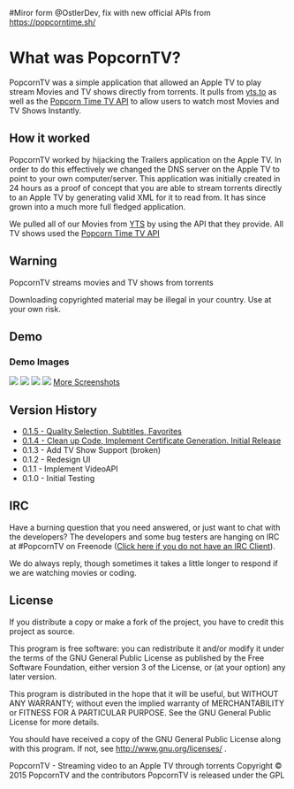 #Miror form @OstlerDev, fix with new official APIs from https://popcorntime.sh/

# What was PopcornTV?

PopcornTV was a simple application that allowed an Apple TV to play stream Movies and TV shows directly from torrents. It pulls from [yts.to]() as well as the [Popcorn Time TV API]() to allow users to watch most Movies and TV Shows Instantly.

## How it worked

PopcornTV worked by hijacking the Trailers application on the Apple TV. In order to do this effectively we changed the DNS server on the Apple TV to point to your own computer/server. This application was initially created in 24 hours as a proof of concept that you are able to stream torrents directly to an Apple TV by generating valid XML for it to read from. It has since grown into a much more full fledged application.

We pulled all of our Movies from [YTS]() by using the API that they provide. All TV shows used the [Popcorn Time TV API]()
 
## Warning
PopcornTV streams movies and TV shows from torrents
 
Downloading copyrighted material may be illegal in your country. Use at your own risk.

## Demo
### Demo Images
![](http://i.imgur.com/7dB9zGp.jpg)
![](http://i.imgur.com/vigyOsZ.jpg)
![](http://i.imgur.com/296kywf.jpg)
![](http://i.imgur.com/S0yrFHo.jpg)
[More Screenshots](http://imgur.com/a/bKobV)

## Version History
- [0.1.5 - Quality Selection, Subtitles, Favorites](https://github.com/OstlerDev/PopcornTV/releases/tag/v0.1.5)
- [0.1.4 - Clean up Code, Implement Certificate Generation. Initial Release](https://github.com/OstlerDev/PopcornTV/releases/tag/v0.1.4)
- 0.1.3 - Add TV Show Support (broken)
- 0.1.2 - Redesign UI
- 0.1.1 - Implement VideoAPI
- 0.1.0 - Initial Testing

## IRC

Have a burning question that you need answered, or just want to chat with the developers? The developers and some bug testers are hanging on IRC at #PopcornTV on Freenode ([Click here if you do not have an IRC Client](http://webchat.freenode.net/?channels=PopcornTV)).

We do always reply, though sometimes it takes a little longer to respond if we are watching movies or coding.

License
----

If you distribute a copy or make a fork of the project, you have to credit this project as source.

This program is free software: you can redistribute it and/or modify
it under the terms of the GNU General Public License as published by
the Free Software Foundation, either version 3 of the License, or
(at your option) any later version.

This program is distributed in the hope that it will be useful,
but WITHOUT ANY WARRANTY; without even the implied warranty of
MERCHANTABILITY or FITNESS FOR A PARTICULAR PURPOSE.  See the
GNU General Public License for more details.

You should have received a copy of the GNU General Public License
along with this program.  If not, see http://www.gnu.org/licenses/ .


PopcornTV - Streaming video to an Apple TV through torrents
Copyright © 2015  PopcornTV and the contributors
PopcornTV is released under the GPL
